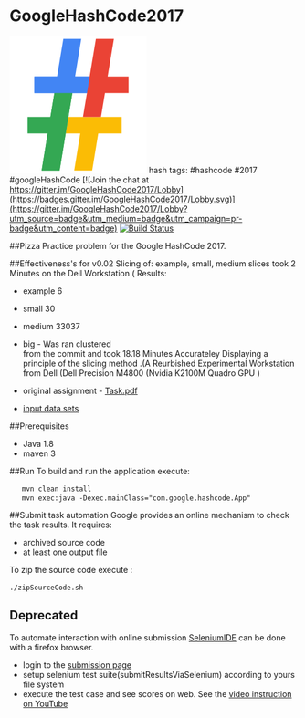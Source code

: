 # GoogleHashCode2017  
![google hash code logo](./documentation/logo.png)
hash tags: #hashcode #2017 #googleHashCode 
[![Join the chat at https://gitter.im/GoogleHashCode2017/Lobby](https://badges.gitter.im/GoogleHashCode2017/Lobby.svg)](https://gitter.im/GoogleHashCode2017/Lobby?utm_source=badge&utm_medium=badge&utm_campaign=pr-badge&utm_content=badge)
[![Build Status](https://travis-ci.org/LyashenkoGS/GoogleHashCode2017.svg?branch=master)](https://travis-ci.org/LyashenkoGS/GoogleHashCode2017)

##Pizza
Practice problem for the Google HashCode 2017.

##Effectiveness's for v0.02
Slicing of: example, small, medium slices took 2 Minutes on the Dell Workstation (
Results:
 * example 6
 * small 30
 * medium 33037
 * big - Was ran clustered  
 from  the commit and took 18.18 Minutes Accurateley Displaying a principle of the slicing method .(A Reurbished Experimental Workstation from Dell (Dell Precision M4800 (Nvidia K2100M Quadro GPU )
  
 
* original assignment - [Task.pdf](./documentation/TaskDescription.pdf)
* [input data sets](./inputDataSets)

##Prerequisites
* Java 1.8
* maven 3

##Run
To build and run the application execute:
       
       mvn clean install 
       mvn exec:java -Dexec.mainClass="com.google.hashcode.App"

##Submit task automation
Google provides an online mechanism to check the task results. It requires:
* archived source code
* at least one output file

To zip the source code execute :

    ./zipSourceCode.sh
    
    
## Deprecated
To automate interaction with online submission [SeleniumIDE](https://addons.mozilla.org/en-US/firefox/addon/selenium-ide/) can be done
 with a firefox browser.
* login  to the [submission page](https://hashcodejudge.withgoogle.com/#/rounds/6553823069863936/submissions/)
* setup selenium test suite(submitResultsViaSelenium) according to yours file system 
* execute the test case and see scores on web. See the [video instruction on YouTube](https://www.youtube.com/watch?v=Wg7s3CtIeCs&feature=youtu.be)
